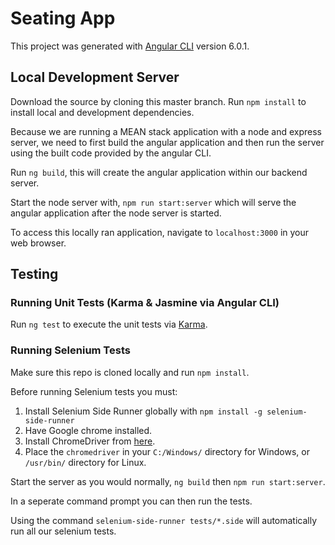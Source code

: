 # Seating App

This project was generated with [Angular CLI](https://github.com/angular/angular-cli) version 6.0.1.

## Local Development Server

Download the source by cloning this master branch.
Run `npm install` to install local and development dependencies.

Because we are running a MEAN stack application with a node and express server, we need to first build the angular application and then run the server using the built code provided by the angular CLI.

Run `ng build`, this will create the angular application within our backend server.

Start the node server with, `npm run start:server` which will serve the angular application after the node server is started.

To access this locally ran application, navigate to `localhost:3000` in your web browser.

## Testing

### Running Unit Tests (Karma & Jasmine via Angular CLI)

Run `ng test` to execute the unit tests via [Karma](https://karma-runner.github.io).

### Running Selenium Tests

Make sure this repo is cloned locally and run `npm install`.

Before running Selenium tests you must:

1. Install Selenium Side Runner globally with `npm install -g selenium-side-runner`
2. Have Google chrome installed.
3. Install ChromeDriver from [here](https://chromedriver.storage.googleapis.com/index.html?path=2.45/).
4. Place the `chromedriver` in your `C:/Windows/` directory for Windows, or `/usr/bin/` directory for Linux.

Start the server as you would normally, `ng build` then `npm run start:server`.

In a seperate command prompt you can then run the tests.

Using the command `selenium-side-runner tests/*.side` will automatically run all our selenium tests.





